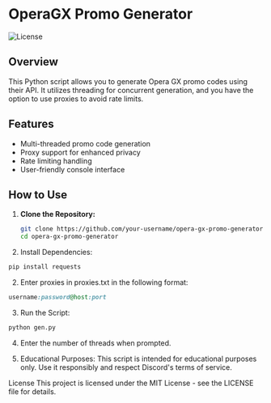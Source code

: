 # OperaGX Promo Generator

![License](https://img.shields.io/badge/license-MIT-blue)

## Overview

This Python script allows you to generate Opera GX promo codes using their API. It utilizes threading for concurrent generation, and you have the option to use proxies to avoid rate limits.

## Features

- Multi-threaded promo code generation
- Proxy support for enhanced privacy
- Rate limiting handling
- User-friendly console interface

## How to Use

1. **Clone the Repository:**
   ```bash
   git clone https://github.com/your-username/opera-gx-promo-generator.git
   cd opera-gx-promo-generator
   ```

1. Install Dependencies:

```bash
pip install requests
```

2. Enter proxies in proxies.txt in the following format:
```ruby
username:password@host:port
```

3. Run the Script:
```bash
python gen.py
```
4. Enter the number of threads when prompted.

5. Educational Purposes:
This script is intended for educational purposes only. Use it responsibly and respect Discord's terms of service.

License
This project is licensed under the MIT License - see the LICENSE file for details.
